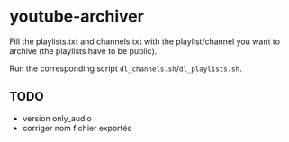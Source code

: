 # youtube-archiver

Fill the playlists.txt and channels.txt with the playlist/channel you want to archive (the playlists have to be public).

Run the corresponding script `dl_channels.sh`/`dl_playlists.sh`.

## TODO

- version only_audio
- corriger nom fichier exportés
